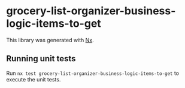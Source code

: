 # grocery-list-organizer-business-logic-items-to-get

This library was generated with [Nx](https://nx.dev).

## Running unit tests

Run `nx test grocery-list-organizer-business-logic-items-to-get` to execute the unit tests.

